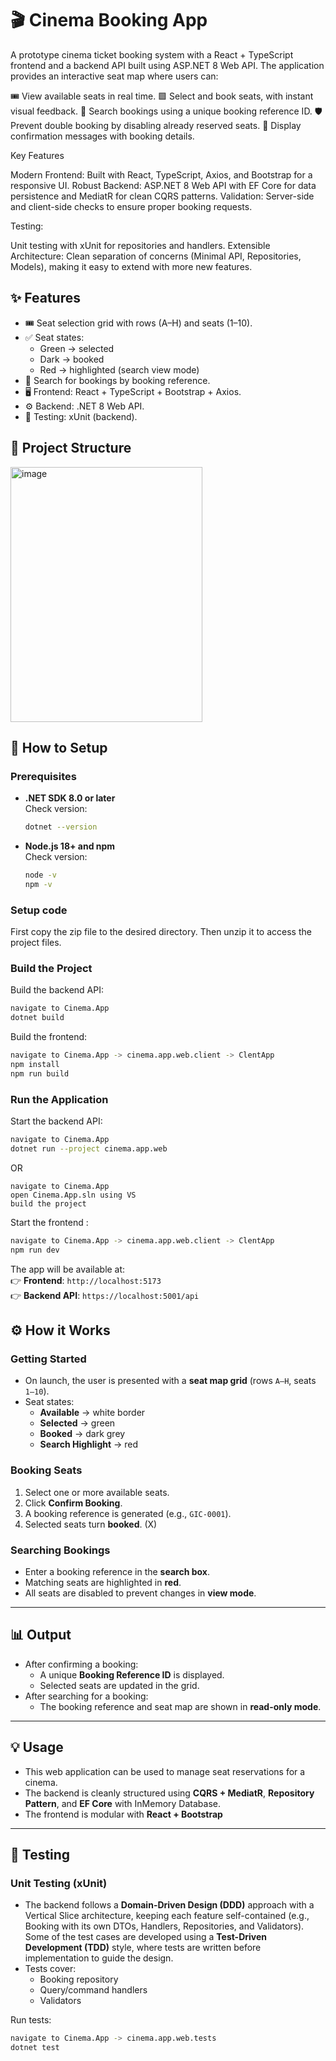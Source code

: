# 🎬 Cinema Booking App

A prototype cinema ticket booking system with a React + TypeScript frontend and a backend API built using ASP.NET 8 Web API.
The application provides an interactive seat map where users can:

🎟 View available seats in real time.
🟩 Select and book seats, with instant visual feedback.
🔎 Search bookings using a unique booking reference ID.
🛡 Prevent double booking by disabling already reserved seats.
📝 Display confirmation messages with booking details.

Key Features

Modern Frontend: Built with React, TypeScript, Axios, and Bootstrap for a responsive UI.
Robust Backend: ASP.NET 8 Web API with EF Core for data persistence and MediatR for clean CQRS patterns.
Validation: Server-side and client-side checks to ensure proper booking requests.

Testing:

Unit testing with xUnit for repositories and handlers.
Extensible Architecture: Clean separation of concerns (Minimal API, Repositories, Models), making it easy to extend with more new features.

## ✨ Features

- 🎟 Seat selection grid with rows (A–H) and seats (1–10).  
- ✅ Seat states:  
  - Green → selected  
  - Dark → booked  
  - Red → highlighted (search view mode)  
- 🔎 Search for bookings by booking reference.  
- 🖥 Frontend: React + TypeScript + Bootstrap + Axios.  
- ⚙️ Backend: .NET 8 Web API.  
- 🧪 Testing: xUnit (backend).  


## 📂 Project Structure

<img width="307" height="408" alt="image" src="https://github.com/user-attachments/assets/be85c09d-f6d1-4817-9ddd-26f228ff79ea" />


## 🚀 How to Setup

### Prerequisites

- **.NET SDK 8.0 or later**  
  Check version:  
  ```bash
  dotnet --version
  ```

- **Node.js 18+ and npm**  
  Check version:  
  ```bash
  node -v
  npm -v
  ```

### Setup code

First copy the zip file to the desired directory. Then unzip it to access the project files.


### Build the Project

Build the backend API:

```bash
navigate to Cinema.App 
dotnet build
```

Build the frontend:

```bash
navigate to Cinema.App -> cinema.app.web.client -> ClentApp
npm install
npm run build
```

### Run the Application

Start the backend API:

```bash
navigate to Cinema.App 
dotnet run --project cinema.app.web
```

OR 

```
navigate to Cinema.App 
open Cinema.App.sln using VS
build the project
```

Start the frontend :

```bash
navigate to Cinema.App -> cinema.app.web.client -> ClentApp
npm run dev
```

The app will be available at:  
👉 **Frontend**: `http://localhost:5173`  
👉 **Backend API**: `https://localhost:5001/api`


## ⚙️ How it Works

### Getting Started

- On launch, the user is presented with a **seat map grid** (rows `A–H`, seats `1–10`).  
- Seat states:  
  - **Available** → white border  
  - **Selected** → green  
  - **Booked** → dark grey  
  - **Search Highlight** → red  

### Booking Seats

1. Select one or more available seats.  
2. Click **Confirm Booking**.  
3. A booking reference is generated (e.g., `GIC-0001`).  
4. Selected seats turn **booked**. (X)

### Searching Bookings

- Enter a booking reference in the **search box**.  
- Matching seats are highlighted in **red**.  
- All seats are disabled to prevent changes in **view mode**.  

---

## 📊 Output

- After confirming a booking:  
  - A unique **Booking Reference ID** is displayed.  
  - Selected seats are updated in the grid.  
- After searching for a booking:  
  - The booking reference and seat map are shown in **read-only mode**.  

---

## 💡 Usage

- This web application can be used to manage seat reservations for a cinema.  
- The backend is cleanly structured using **CQRS + MediatR**, **Repository Pattern**, and **EF Core** with InMemory Database.  
- The frontend is modular with **React + Bootstrap**

---

## 🧪 Testing

### Unit Testing (xUnit)

- The backend follows a **Domain-Driven Design (DDD)** approach with a Vertical Slice architecture, keeping each feature self-contained (e.g., Booking with its own DTOs, Handlers, Repositories, and Validators). Some of the test cases are developed using a **Test-Driven Development (TDD)** style, where tests are written before implementation to guide the design.
- Tests cover:  
  - Booking repository  
  - Query/command handlers  
  - Validators  

Run tests:

```bash
navigate to Cinema.App -> cinema.app.web.tests
dotnet test
```

